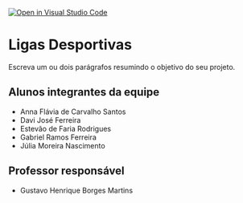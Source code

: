 [![Open in Visual Studio Code](https://classroom.github.com/assets/open-in-vscode-718a45dd9cf7e7f842a935f5ebbe5719a5e09af4491e668f4dbf3b35d5cca122.svg)](https://classroom.github.com/online_ide?assignment_repo_id=11929809&assignment_repo_type=AssignmentRepo)
# Ligas Desportivas
Escreva um ou dois parágrafos resumindo o objetivo do seu projeto.

## Alunos integrantes da equipe

* Anna Flávia de Carvalho Santos
* Davi José Ferreira
* Estevão de Faria Rodrigues
* Gabriel Ramos Ferreira
* Júlia Moreira Nascimento

## Professor responsável 

* Gustavo Henrique Borges Martins

